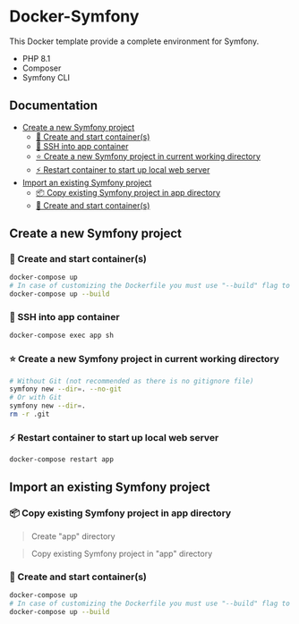 # Docker-Symfony
This Docker template provide a complete environment for Symfony.

- PHP 8.1
- Composer
- Symfony CLI

## Documentation
* [Create a new Symfony project](#create-a-new-symfony-project)
  - [🐳 Create and start container(s)](#-create-and-start-containers)
  - [🔌 SSH into app container](#-ssh-into-app-container)
  - [⭐ Create a new Symfony project in current working directory](#-create-a-new-symfony-project-in-current-working-directory)
  - [⚡ Restart container to start up local web server](#-restart-container-to-start-up-local-web-server)
* [Import an existing Symfony project](#import-an-existing-symfony-project)
  - [📦 Copy existing Symfony project in app directory](#-restart-container-to-start-up-local-web-server)
  - [🐳 Create and start container(s)](#-create-and-start-containers-1)

## Create a new Symfony project
### 🐳 Create and start container(s)
```bash
docker-compose up
# In case of customizing the Dockerfile you must use "--build" flag to rebuild image to apply changes.
docker-compose up --build
```

### 🔌 SSH into app container
```bash
docker-compose exec app sh
```

### ⭐ Create a new Symfony project in current working directory
```bash
# Without Git (not recommended as there is no gitignore file)
symfony new --dir=. --no-git
# Or with Git
symfony new --dir=.
rm -r .git
```

### ⚡ Restart container to start up local web server
```bash
docker-compose restart app
```

## Import an existing Symfony project
### 📦 Copy existing Symfony project in app directory
> Create "app" directory

> Copy existing Symfony project in "app" directory

### 🐳 Create and start container(s)
```bash
docker-compose up
# In case of customizing the Dockerfile you must use "--build" flag to rebuild image to apply changes.
docker-compose up --build
```
